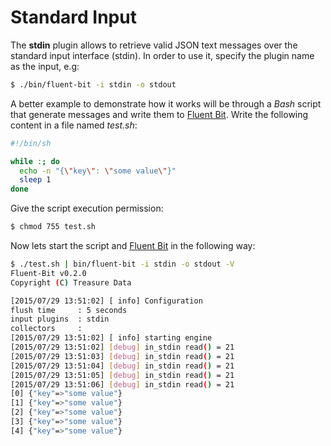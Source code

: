 # Standard Input

The __stdin__ plugin allows to retrieve valid JSON text messages over the standard input interface (stdin). In order to use it, specify the plugin name as the input, e.g:

```bash
$ ./bin/fluent-bit -i stdin -o stdout
```

A better example to demonstrate how it works will be through a _Bash_ script that generate messages and write them to [Fluent Bit](http://fluentbit.io). Write the following content in a file named _test.sh_:

```bash
#!/bin/sh

while :; do
  echo -n "{\"key\": \"some value\"}"
  sleep 1
done
```

Give the script execution permission:

```bash
$ chmod 755 test.sh
```

Now lets start the script and [Fluent Bit](http://fluentbit.io) in the following way:

```bash
$ ./test.sh | bin/fluent-bit -i stdin -o stdout -V
Fluent-Bit v0.2.0
Copyright (C) Treasure Data

[2015/07/29 13:51:02] [ info] Configuration
flush time     : 5 seconds
input plugins  : stdin
collectors     :
[2015/07/29 13:51:02] [ info] starting engine
[2015/07/29 13:51:02] [debug] in_stdin read() = 21
[2015/07/29 13:51:03] [debug] in_stdin read() = 21
[2015/07/29 13:51:04] [debug] in_stdin read() = 21
[2015/07/29 13:51:05] [debug] in_stdin read() = 21
[2015/07/29 13:51:06] [debug] in_stdin read() = 21
[0] {"key"=>"some value"}
[1] {"key"=>"some value"}
[2] {"key"=>"some value"}
[3] {"key"=>"some value"}
[4] {"key"=>"some value"}

```
